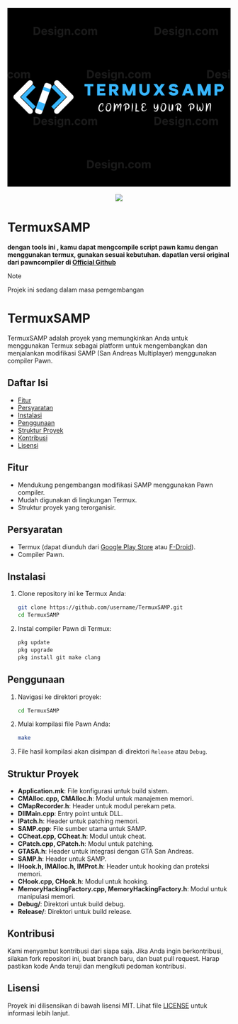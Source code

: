 ![logo](large.png)

<p align="center">
    <img src="https://img.shields.io/badge/Android-3DDC84?style=for-the-badge&logo=android&logoColor=white">
</p>

# TermuxSAMP
**dengan tools ini , kamu dapat mengcompile script pawn kamu dengan menggunakan termux, gunakan sesuai kebutuhan. dapatlan versi original dari pawncompiler di [Official Github](https://github.com/pawn-lang/compiler)**

> [!NOTE]
> Projek ini sedang dalam masa pemgembangan

# TermuxSAMP

TermuxSAMP adalah proyek yang memungkinkan Anda untuk menggunakan Termux sebagai platform untuk mengembangkan dan menjalankan modifikasi SAMP (San Andreas Multiplayer) menggunakan compiler Pawn.

## Daftar Isi

- [Fitur](#fitur)
- [Persyaratan](#persyaratan)
- [Instalasi](#instalasi)
- [Penggunaan](#penggunaan)
- [Struktur Proyek](#struktur-proyek)
- [Kontribusi](#kontribusi)
- [Lisensi](#lisensi)

## Fitur

- Mendukung pengembangan modifikasi SAMP menggunakan Pawn compiler.
- Mudah digunakan di lingkungan Termux.
- Struktur proyek yang terorganisir.

## Persyaratan

- Termux (dapat diunduh dari [Google Play Store](https://play.google.com/store/apps/details?id=com.termux) atau [F-Droid](https://f-droid.org/packages/com.termux/)).
- Compiler Pawn.

## Instalasi

1. Clone repository ini ke Termux Anda:

    ```sh
    git clone https://github.com/username/TermuxSAMP.git
    cd TermuxSAMP
    ```

2. Instal compiler Pawn di Termux:

    ```sh
    pkg update
    pkg upgrade
    pkg install git make clang
    ```

## Penggunaan

1. Navigasi ke direktori proyek:

    ```sh
    cd TermuxSAMP
    ```

2. Mulai kompilasi file Pawn Anda:

    ```sh
    make
    ```

3. File hasil kompilasi akan disimpan di direktori `Release` atau `Debug`.

## Struktur Proyek

- **Application.mk**: File konfigurasi untuk build sistem.
- **CMAlloc.cpp, CMAlloc.h**: Modul untuk manajemen memori.
- **CMapRecorder.h**: Header untuk modul perekam peta.
- **DllMain.cpp**: Entry point untuk DLL.
- **IPatch.h**: Header untuk patching memori.
- **SAMP.cpp**: File sumber utama untuk SAMP.
- **CCheat.cpp, CCheat.h**: Modul untuk cheat.
- **CPatch.cpp, CPatch.h**: Modul untuk patching.
- **GTASA.h**: Header untuk integrasi dengan GTA San Andreas.
- **SAMP.h**: Header untuk SAMP.
- **IHook.h, IMAlloc.h, IMProt.h**: Header untuk hooking dan proteksi memori.
- **CHook.cpp, CHook.h**: Modul untuk hooking.
- **MemoryHackingFactory.cpp, MemoryHackingFactory.h**: Modul untuk manipulasi memori.
- **Debug/**: Direktori untuk build debug.
- **Release/**: Direktori untuk build release.

## Kontribusi

Kami menyambut kontribusi dari siapa saja. Jika Anda ingin berkontribusi, silakan fork repositori ini, buat branch baru, dan buat pull request. Harap pastikan kode Anda teruji dan mengikuti pedoman kontribusi.

## Lisensi

Proyek ini dilisensikan di bawah lisensi MIT. Lihat file [LICENSE](LICENSE) untuk informasi lebih lanjut.
